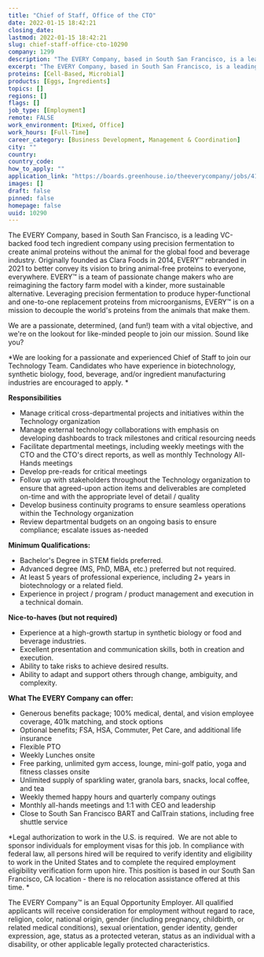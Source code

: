 ```yaml
---
title: "Chief of Staff, Office of the CTO"
date: 2022-01-15 18:42:21
closing_date: 
lastmod: 2022-01-15 18:42:21
slug: chief-staff-office-cto-10290
company: 1299
description: "The EVERY Company, based in South San Francisco, is a leading VC-backed food tech ingredient company using precision fermentation to create animal proteins without the animal for the global food and beverage industry. Originally founded as Clara Foods in 2014, EVERY™ rebranded in 2021 to better convey its vision to bring animal-free proteins to everyone, everywhere. EVERY™ is a team of passionate change makers who are reimagining the factory farm model with a kinder, more sustainable alternative."
excerpt: "The EVERY Company, based in South San Francisco, is a leading VC-backed food tech ingredient company using precision fermentation to create animal proteins without the animal for the global food and beverage industry. Originally founded as Clara Foods in 2014, EVERY™ rebranded in 2021 to better convey its vision to bring animal-free proteins to everyone, everywhere. EVERY™ is a team of passionate change makers who are reimagining the factory farm model with a kinder, more sustainable alternative."
proteins: [Cell-Based, Microbial]
products: [Eggs, Ingredients]
topics: []
regions: []
flags: []
job_type: [Employment]
remote: FALSE
work_environment: [Mixed, Office]
work_hours: [Full-Time]
career_category: [Business Development, Management & Coordination]
city: ""
country: 
country_code: 
how_to_apply: ""
application_link: "https://boards.greenhouse.io/theeverycompany/jobs/4168971004"
images: []
draft: false
pinned: false
homepage: false
uuid: 10290
---
```

The EVERY Company, based in South San Francisco, is a leading VC-backed
food tech ingredient company using precision fermentation to create
animal proteins without the animal for the global food and beverage
industry. Originally founded as Clara Foods in 2014, EVERY™ rebranded in
2021 to better convey its vision to bring animal-free proteins to
everyone, everywhere. EVERY™ is a team of passionate change makers who
are reimagining the factory farm model with a kinder, more sustainable
alternative. Leveraging precision fermentation to produce
hyper-functional and one-to-one replacement proteins from
microorganisms, EVERY™ is on a mission to decouple the world's proteins
from the animals that make them.

We are a passionate, determined, (and fun!) team with a vital objective,
and we\'re on the lookout for like-minded people to join our mission.
Sound like you?

*We are looking for a passionate and experienced Chief of Staff to join
our Technology Team. Candidates who have experience in biotechnology,
synthetic biology, food, beverage, and/or ingredient manufacturing
industries are encouraged to apply. *

**Responsibilities**

-   Manage critical cross-departmental projects and initiatives within
    the Technology organization
-   Manage external technology collaborations with emphasis on
    developing dashboards to track milestones and critical resourcing
    needs
-   Facilitate departmental meetings, including weekly meetings with the
    CTO and the CTO's direct reports, as well as monthly Technology
    All-Hands meetings
-   Develop pre-reads for critical meetings
-   Follow up with stakeholders throughout the Technology organization
    to ensure that agreed-upon action items and deliverables are
    completed on-time and with the appropriate level of detail / quality
-   Develop business continuity programs to ensure seamless operations
    within the Technology organization
-   Review departmental budgets on an ongoing basis to ensure
    compliance; escalate issues as-needed

**Minimum Qualifications:**

-   Bachelor's Degree in STEM fields preferred.
-   Advanced degree (MS, PhD, MBA, etc.) preferred but not required.
-   At least 5 years of professional experience, including 2+ years in
    biotechnology or a related field.
-   Experience in project / program / product management and execution
    in a technical domain.

**Nice-to-haves (but not required)**

-   Experience at a high-growth startup in synthetic biology or food and
    beverage industries.
-   Excellent presentation and communication skills, both in creation
    and execution.
-   Ability to take risks to achieve desired results.
-   Ability to adapt and support others through change, ambiguity, and
    complexity.

**What The EVERY Company can offer:**

-   Generous benefits package; 100% medical, dental, and vision employee
    coverage, 401k matching, and stock options
-   Optional benefits; FSA, HSA, Commuter, Pet Care, and additional life
    insurance
-   Flexible PTO
-   Weekly Lunches onsite 
-   Free parking, unlimited gym access, lounge, mini-golf patio, yoga
    and fitness classes onsite
-   Unlimited supply of sparkling water, granola bars, snacks, local
    coffee, and tea
-   Weekly themed happy hours and quarterly company outings
-   Monthly all-hands meetings and 1:1 with CEO and leadership
-   Close to South San Francisco BART and CalTrain stations, including
    free shuttle service

*Legal authorization to work in the U.S. is required.  We are not able
to sponsor individuals for employment visas for this job. In compliance
with federal law, all persons hired will be required to verify identity
and eligibility to work in the United States and to complete the
required employment eligibility verification form upon hire. This
position is based in our South San Francisco, CA location - there is no
relocation assistance offered at this time. *

The EVERY Company™ is an Equal Opportunity Employer. All qualified
applicants will receive consideration for employment without regard to
race, religion, color, national origin, gender (including pregnancy,
childbirth, or related medical conditions), sexual orientation, gender
identity, gender expression, age, status as a protected veteran, status
as an individual with a disability, or other applicable legally
protected characteristics.
